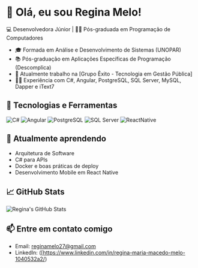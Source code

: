 # 👋 Olá, eu sou  Regina Melo!

💻 Desenvolvedora Júnior | 👩‍🎓 Pós-graduada em Programação de Computadores

- 🎓 Formada em Análise e Desenvolvimento de Sistemas (UNOPAR)
- 📚 Pós-graduação em Aplicações Específicas de Programação (Descomplica)
- 💼 Atualmente trabalho na [Grupo Êxito - Tecnologia em Gestão Pública]
- 👩‍💻 Experiência com C#, Angular, PostgreSQL, SQL Server, MySQL, Dapper e iText7

## 🚀 Tecnologias e Ferramentas
![C#](https://img.shields.io/badge/C%23-239120?style=for-the-badge&logo=c-sharp&logoColor=white)
![Angular](https://img.shields.io/badge/Angular-DD0031?style=for-the-badge&logo=angular&logoColor=white)
![PostgreSQL](https://img.shields.io/badge/PostgreSQL-4169E1?style=for-the-badge&logo=postgresql&logoColor=white)
![SQL Server](https://img.shields.io/badge/SQL%20Server-CC2927?style=for-the-badge&logo=microsoftsqlserver&logoColor=white)
![ReactNative](https://img.shields.io/badge/React_Native-20232A?style=for-the-badge&logo=react&logoColor=61DAFB)

## 🧠 Atualmente aprendendo
- Arquitetura de Software
-  C# para APIs
- Docker e boas práticas de deploy
- Desenvolvimento Mobile  em React Native

## 📈 GitHub Stats
![Regina's GitHub Stats](https://github-readme-stats.vercel.app/api?username=reginamelo27&show_icons=true&theme=radical)

## 📫 Entre em contato comigo
- Email: reginamelo27@gmail.com
- LinkedIn: ([https://www.linkedin.com/in/regina-maria-macedo-melo-1040532a2/)
